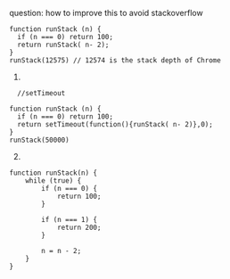question:
how to improve this to avoid stackoverflow
```
function runStack (n) {
  if (n === 0) return 100;
  return runStack( n- 2);
}
runStack(12575) // 12574 is the stack depth of Chrome 
```

1.
```
  //setTimeout
  
function runStack (n) {
  if (n === 0) return 100;
  return setTimeout(function(){runStack( n- 2)},0);
}
runStack(50000)
```

2.
```
function runStack(n) {
    while (true) {
        if (n === 0) {
            return 100;
        }

        if (n === 1) { 
            return 200;
        }

        n = n - 2;
    }
}
```
